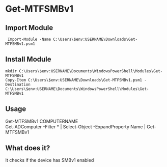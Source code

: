 # Get-MTFSMBv1 
## Import Module
```
 Import-Module -Name C:\Users\$env:USERNAME\Downloads\Get-MTFSMBv1.psm1
```

## Install Module
```
mkdir C:\Users\$env:USERNAME\Documents\WindowsPowerShell\Modules\Get-MTFSMBv1
Copy-Item C:\Users\$env:USERNAME\Downloads\Get-MTFSMBv1.psm1 -Destination C:\Users\$env:USERNAME\Documents\WindowsPowerShell\Modules\Get-MTFSMBv1
```

## Usage
Get-MTFSMBv1 COMPUTERNAME <br/>
Get-ADComputer -Filter * | Select-Object -ExpandProperty Name | Get-MTFSMBv1

## What does it?
It checks if the device has SMBv1 enabled
